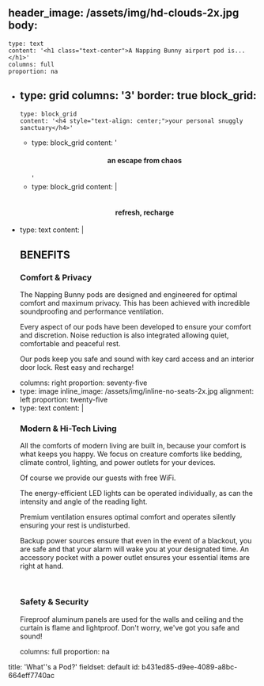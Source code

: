 header_image: /assets/img/hd-clouds-2x.jpg
body:
  -
    type: text
    content: '<h1 class="text-center">A Napping Bunny airport pod is...</h1>'
    columns: full
    proportion: na
  -
    type: grid
    columns: '3'
    border: true
    block_grid:
      -
        type: block_grid
        content: '<h4 style="text-align: center;">your personal snuggly sanctuary</h4>'
      -
        type: block_grid
        content: '<h4 style="text-align: center;">an escape from chaos</h4>'
      -
        type: block_grid
        content: |
          <h4></h4>
          <h4 style="box-sizing: inherit; margin-bottom: 0px; font-family: &quot;Helvetica Neue&quot;, Helvetica, Roboto, Arial, sans-serif; color: rgb(82, 72, 90); font-size: 1.5625rem; line-height: 1.4;"></h4>
          <h4 style="text-align: center;">refresh, recharge</h4>
  -
    type: text
    content: |
      <h2>BENEFITS
      </h2>
      <h3>Comfort & Privacy
      </h3>
      <p>The Napping Bunny pods are designed and engineered for optimal comfort and maximum privacy. This has been achieved with incredible soundproofing and performance ventilation.
      </p>
      <p>Every aspect of our pods have been developed to ensure your comfort and discretion.  Noise reduction is also integrated allowing quiet, comfortable and peaceful rest.<a href="https://capsulebed.info/en/"></a>
      </p>
      <p>Our pods keep you safe and sound with key card access and an interior door lock.  Rest easy and recharge!
      </p>
    columns: right
    proportion: seventy-five
  -
    type: image
    inline_image: /assets/img/inline-no-seats-2x.jpg
    alignment: left
    proportion: twenty-five
  -
    type: text
    content: |
      <h3>Modern & Hi-Tech Living</h3>
      <p>All the comforts of modern living are built in, because your comfort is what keeps you happy.  We focus on creature comforts like bedding, climate control, lighting, and power outlets for your devices.
      </p>
      <p>Of course we provide our guests with free WiFi.
      </p>
      <p>The energy-efficient LED lights can be operated individually, as can the intensity and angle of the reading light.
      </p>
      <p>Premium ventilation ensures optimal comfort and operates silently ensuring your rest is undisturbed.
      </p>
      <p> Backup power sources ensure that even in the event of a blackout, you are safe and that your alarm will wake you at your designated time. An accessory pocket with a power outlet ensures your essential items are right at hand.
      </p>
      <p><br>
      </p>
      <h3>Safety & Security</h3>
      <p>Fireproof aluminum panels are used for the walls and ceiling and the curtain is flame and lightproof.  Don't worry, we've got you safe and sound!
      </p>
    columns: full
    proportion: na
title: 'What''s a Pod?'
fieldset: default
id: b431ed85-d9ee-4089-a8bc-664eff7740ac
